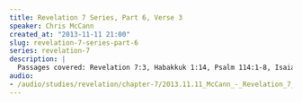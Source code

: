 ```yaml
--- 
title: Revelation 7 Series, Part 6, Verse 3
speaker: Chris McCann
created_at: "2013-11-11 21:00"
slug: revelation-7-series-part-6
series: revelation-7
description: |
  Passages covered: Revelation 7:3, Habakkuk 1:14, Psalm 114:1-8, Isaiah 5:25-30, Isaiah 57:20, Isaiah 60:5, Isaiah 65:22, Isaiah 61:3, Mark 8:24, Dueteronomy 20:19,20, Psalm 1:3-5.
audio: 
- /audio/studies/revelation/chapter-7/2013.11.11_McCann_-_Revelation_7_Series_Part_6.yaml
---
```

